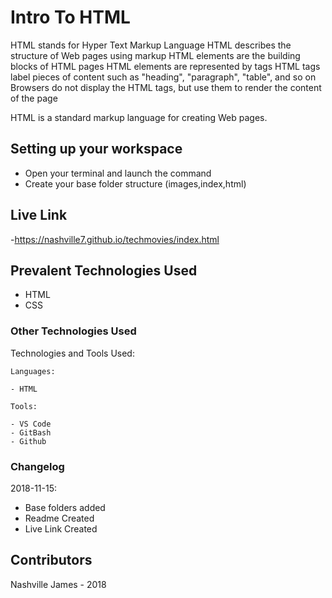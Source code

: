 # Intro To HTML

HTML stands for Hyper Text Markup Language
HTML describes the structure of Web pages using markup
HTML elements are the building blocks of HTML pages
HTML elements are represented by tags
HTML tags label pieces of content such as "heading", "paragraph", "table", and so on
Browsers do not display the HTML tags, but use them to render the content of the page


HTML is a standard markup language for creating Web pages.

## Setting up your workspace

- Open your terminal and launch the command
- Create your base folder structure (images,index,html)

## Live Link
-https://nashville7.github.io/techmovies/index.html

## Prevalent Technologies Used

 - HTML
 - CSS


### Other Technologies Used

Technologies and Tools Used:

```
Languages:

- HTML

```
```
Tools:

- VS Code
- GitBash
- Github

```

### Changelog

2018-11-15:
- Base folders added
- Readme Created
- Live Link Created

## Contributors

Nashville James - 2018
